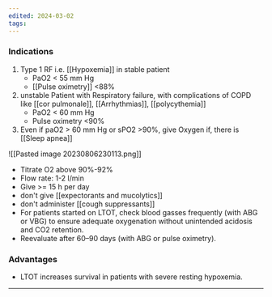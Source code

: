 ```yaml
---
edited: 2024-03-02
tags:
---
```

### Indications
1. Type 1 RF i.e. [[Hypoxemia]]  in stable patient
	- PaO2 < 55 mm Hg
	- [[Pulse oximetry]] <88%
2. unstable Patient with Respiratory failure, with complications of COPD like [[cor pulmonale]], [[Arrhythmias]], [[polycythemia]] 
	- PaO2 < 60 mm Hg
	- Pulse oximetry <90%
1. Even if paO2 > 60 mm Hg or sPO2 >90%, give Oxygen if, there is [[Sleep apnea]] 

![[Pasted image 20230806230113.png]]

- Titrate O2 above 90%-92%
- Flow rate: 1-2 l/min 
- Give >= 15 h per day 
- don't give [[expectorants and mucolytics]]
- don't administer [[cough suppressants]]
- For patients started on LTOT, check blood gasses frequently (with ABG or VBG) to ensure adequate oxygenation without unintended acidosis and CO2 retention. 
- Reevaluate after 60–90 days (with ABG or pulse oximetry).  
### Advantages
- LTOT increases survival in patients with severe resting hypoxemia.

---
